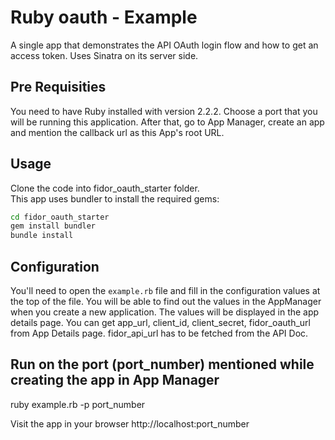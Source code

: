 # Ruby oauth - Example

A single app that demonstrates the API OAuth login flow and how to get 
an access token. Uses Sinatra on its server side.

## Pre Requisities

You need to have Ruby installed with version 2.2.2. Choose a port that you will be running this application. After that, go to App Manager, create an app and mention the callback url as this App's root URL. 

## Usage

Clone the code into fidor_oauth_starter folder. <br>
This app uses bundler to install the required gems:

```sh
cd fidor_oauth_starter
gem install bundler
bundle install
```

## Configuration

You'll need to open the
`example.rb` file and fill in the configuration values at the top of the
file. You will be able to find out the values in the AppManager when you create
a new application. The values will be displayed in the app details page.
You can get app_url, client_id, client_secret, fidor_oauth_url from App Details page.
fidor_api_url has to be fetched from the API Doc.

## Run on the port (port_number) mentioned while creating the app in App Manager
  ruby example.rb -p port_number <br>

  Visit the app in your browser http://localhost:port_number
